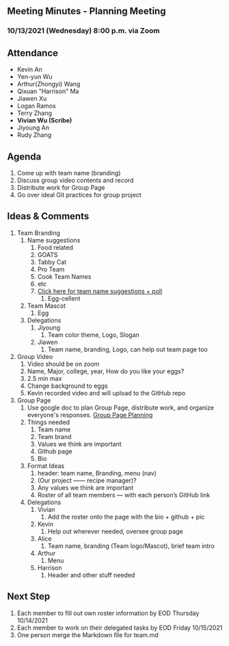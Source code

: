 ## Meeting Minutes - Planning Meeting

### 10/13/2021 (Wednesday) 8:00 p.m. via Zoom

## Attendance

- Kevin An
- Yen-yun Wu
- Arthur(Zhongyi) Wang
- Qixuan "Harrison" Ma
- Jiawen Xu
- Logan Ramos
- Terry Zhang
- **Vivian Wu (Scribe)**
- Jiyoung An
- Rudy Zhang

## Agenda

1. Come up with team name (branding)
2. Discuss group video contents and record
3. Distribute work for Group Page
4. Go over ideal Git practices for group project

<!-- 
## What went well

## What are we working on at the moment

## Blockers

## Feedback
-->

## Ideas & Comments

1. Team Branding
   1. Name suggestions
      1. Food related
      2. GOATS
      3. Tabby Cat
      4. Pro Team
      5. Cook Team Names
      6. etc
      7. [Click here for team name suggestions + poll](https://strawpoll.com/u376ae7u9/r)
         1. Egg-cellent
   2. Team Mascot
      1. Egg
   3. Delegations
      1. Jiyoung
         1. Team color theme, Logo, Slogan
      2. Jiawen
         1. Team name, branding, Logo, can help out team page too
2. Group Video
   1. Video should be on zoom
   2. Name, Major, college, year, How do you like your eggs?
   3. 2.5 min max
   4. Change background to eggs
   5. Kevin recorded video and will upload to the GitHub repo
3. Group Page
   1. Use google doc to plan Group Page, distribute work, and organize everyone's responses. [Group Page Planning](https://docs.google.com/document/d/1QpcOxPh-ZSgmVfeU_lFigreer1Zysl_HCeeaj-W4jb0/edit)
   2. Things needed
      1. Team name
      2. Team brand
      3. Values we think are important
      4. Github page
      5. Bio
   3. Format Ideas
      1. header: team name, Branding, menu (nav)
      2. (Our project —— recipe manager)?
      3. Any values we think are important
      4. Roster of all team members — with each person’s GitHub link
   4. Delegations
      1. Vivian
         1. Add the roster onto the page with the bio + github + pic
      2. Kevin
         1. Help out wherever needed, oversee group page
      3. Alice
         1. Team name, branding (Team logo/Mascot), brief team intro
      4. Arthur
         1. Menu
      5. Harrison
         1. Header and other stuff needed

## Next Step

1.  Each member to fill out own roster information by EOD Thursday 10/14/2021
2.  Each member to work on their delegated tasks by EOD Friday 10/15/2021
3.  One person merge the Markdown file for team.md
